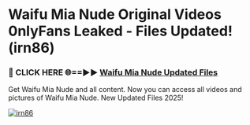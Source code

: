 # Waifu Mia Nude Original Videos 0nlyFans Leaked - Files Updated! (irn86)

<h3>🔴 CLICK HERE 🌐==►► <a href="https://tinyurl.com/5h6xmrr3" rel="nofollow">Waifu Mia Nude Updated Files</a></h3>

Get Waifu Mia Nude and all content. Now you can access all videos and pictures of Waifu Mia Nude. New Updated Files 2025!

[![irn86](https://i.imgur.com/KVD873Z.gif)](https://tinyurl.com/5h6xmrr3)
